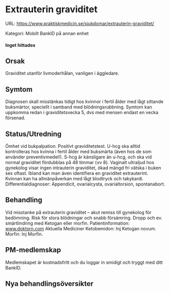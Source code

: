 # Extrauterin graviditet

URL: https://www.praktiskmedicin.se/sjukdomar/extrauterin-graviditet/



Kategori: Mobilt BankID på annan enhet

#### Inget hittades

## Orsak

Graviditet utanför livmoderhålan, vanligen i äggledare.

## Symtom

Diagnosen skall misstänkas tidigt hos kvinnor i fertil ålder med lågt sittande buksmärtor, speciellt i samband med blödningsrubbning. Symtom kan uppkomma redan i graviditetsvecka 5, dvs med mensen endast en vecka försenad.

## Status/Utredning

Ömhet vid bukpalpation. Positivt graviditetstest. U-hcg ska alltid kontrolleras hos kvinna i fertil ålder med buksmärta (även hos de som använder preventivmedel!). S-hcg är känsligare än u-hcg, och ska vid normal graviditet fördubblas på 48 timmar (≤v 8). Vaginalt ultraljud hos gynekolog visar ingen intrauterin graviditet, ökad mängd fri vätska i buken ses oftast. Ibland kan man även identifiera en graviditet extrauterint. Kvinnan kan ha allmänpåverkan med lågt blodtryck och takykardi.
Differentialdiagnoser: Appendicit, ovarialcysta, ovarialtorsion, spontanabort.

## Behandling

Vid misstanke på extrauterin graviditet – akut remiss till gynekolog för bedömning. Risk för stora blödningar och snabb försämring. Dropp och ev. smärtlindring med Ketogan eller morfin.
Patientinformation: www.doktorn.com
Aktuella Mediciner
Ketobemidon: Inj Ketogan novum.
Morfin: Inj Morfin.

## PM-medlemskap

Medlemskapet är kostnadsfritt och du loggar in smidigt och tryggt med ditt BankID.

## Nya behandlingsöversikter

